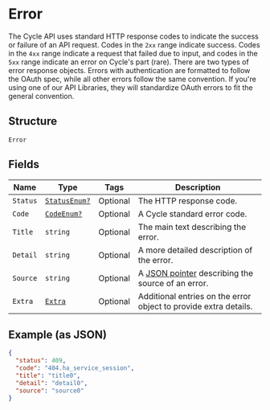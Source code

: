 
# Error

The Cycle API uses standard HTTP response codes to indicate the success or failure of an API request. Codes in the `2xx` range indicate success. Codes in the `4xx` range indicate a request that failed due to input, and codes in the `5xx` range indicate an error on Cycle's part (rare).
There are two types of error response objects. Errors with authentication are formatted to follow the OAuth spec, while all other errors follow the same convention. If you're using one of our API Libraries, they will standardize OAuth errors to fit the general convention.

## Structure

`Error`

## Fields

| Name | Type | Tags | Description |
|  --- | --- | --- | --- |
| `Status` | [`StatusEnum?`](../../doc/models/status-enum.md) | Optional | The HTTP response code. |
| `Code` | [`CodeEnum?`](../../doc/models/code-enum.md) | Optional | A Cycle standard error code. |
| `Title` | `string` | Optional | The main text describing the error. |
| `Detail` | `string` | Optional | A more detailed description of the error. |
| `Source` | `string` | Optional | A [JSON pointer](https://tools.ietf.org/html/rfc6901/) describing the source of an error. |
| `Extra` | [`Extra`](../../doc/models/extra.md) | Optional | Additional entries on the error object to provide extra details. |

## Example (as JSON)

```json
{
  "status": 409,
  "code": "404.ha_service_session",
  "title": "title0",
  "detail": "detail0",
  "source": "source0"
}
```

